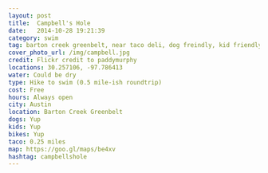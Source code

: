 ```yaml
---
layout: post
title:  Campbell's Hole
date:   2014-10-28 19:21:39
category: swim
tag: barton creek greenbelt, near taco deli, dog freindly, kid friendly, bike friendly
cover_photo_url: /img/campbell.jpg
credit: Flickr credit to paddymurphy
locations: 30.257106, -97.786413
water: Could be dry
type: Hike to swim (0.5 mile-ish roundtrip)
cost: Free
hours: Always open
city: Austin
location: Barton Creek Greenbelt
dogs: Yup
kids: Yup
bikes: Yup
taco: 0.25 miles
map: https://goo.gl/maps/be4xv 
hashtag: campbellshole
---
```



